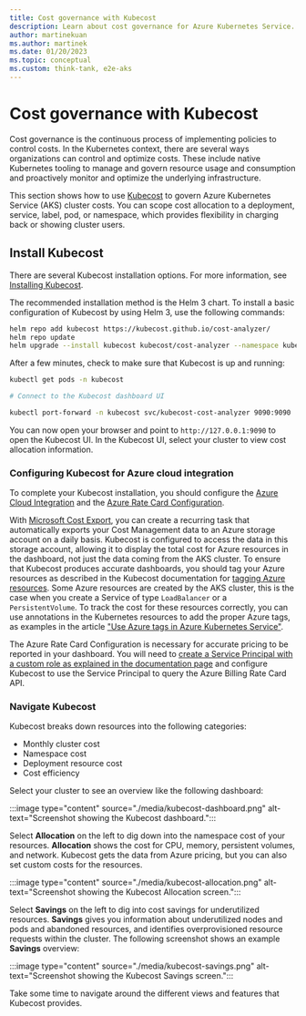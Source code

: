 ```yaml
---
title: Cost governance with Kubecost
description: Learn about cost governance for Azure Kubernetes Service.
author: martinekuan
ms.author: martinek
ms.date: 01/20/2023
ms.topic: conceptual
ms.custom: think-tank, e2e-aks
---
```


# Cost governance with Kubecost

Cost governance is the continuous process of implementing policies to control costs. In the Kubernetes context, there are several ways organizations can control and optimize costs. These include native Kubernetes tooling to manage and govern resource usage and consumption and proactively monitor and optimize the underlying infrastructure.

This section shows how to use [Kubecost](https://www.kubecost.com/) to govern Azure Kubernetes Service (AKS) cluster costs. You can scope cost allocation to a deployment, service, label, pod, or namespace, which provides flexibility in charging back or showing cluster users.

## Install Kubecost

There are several Kubecost installation options. For more information, see [Installing Kubecost](https://docs.kubecost.com/install-and-configure/install).

The recommended installation method is the Helm 3 chart. To install a basic configuration of Kubecost by using Helm 3, use the following commands:

```bash
helm repo add kubecost https://kubecost.github.io/cost-analyzer/
helm repo update
helm upgrade --install kubecost kubecost/cost-analyzer --namespace kubecost --create-namespace
```

After a few minutes, check to make sure that Kubecost is up and running:

```bash
kubectl get pods -n kubecost

# Connect to the Kubecost dashboard UI

kubectl port-forward -n kubecost svc/kubecost-cost-analyzer 9090:9090
```

You can now open your browser and point to `http://127.0.0.1:9090` to open the Kubecost UI. In the Kubecost UI, select your cluster to view cost allocation information.

### Configuring Kubecost for Azure cloud integration

To complete your Kubecost installation, you should configure the [Azure Cloud Integration](https://docs.kubecost.com/install-and-configure/install/cloud-integration/azure-out-of-cluster) and the [Azure Rate Card Configuration](https://docs.kubecost.com/install-and-configure/install/cloud-integration/azure-out-of-cluster/azure-config).

With [Microsoft Cost Export](/azure/cost-management-billing/costs/tutorial-export-acm-data?tabs=azure-portal), you can create a recurring task that automatically exports your Cost Management data to an Azure storage account on a daily basis. Kubecost is configured to access the data in this storage account, allowing it to display the total cost for Azure resources in the dashboard, not just the data coming from the AKS cluster. To ensure that Kubecost produces accurate dashboards, you should tag your Azure resources as described in the Kubecost documentation for [tagging Azure resources](https://docs.kubecost.com/install-and-configure/install/cloud-integration/azure-out-of-cluster#step-3-tagging-azure-resources). Some Azure resources are created by the AKS cluster, this is the case when you create a Service of type `LoadBalancer` or a `PersistentVolume`. To track the cost for these resources correctly, you can use annotations in the Kubernetes resources to add the proper Azure tags, as examples in the article ["Use Azure tags in Azure Kubernetes Service"](https://techcommunity.microsoft.com/t5/fasttrack-for-azure/use-azure-tags-in-azure-kubernetes-service-aks/ba-p/3611583).

The Azure Rate Card Configuration is necessary for accurate pricing to be reported in your dashboard. You will need to [create a Service Principal with a custom role as explained in the documentation page](https://docs.kubecost.com/install-and-configure/install/cloud-integration/azure-out-of-cluster/azure-config) and configure Kubecost to use the Service Principal to query the Azure Billing Rate Card API.

### Navigate Kubecost

Kubecost breaks down resources into the following categories:

- Monthly cluster cost
- Namespace cost
- Deployment resource cost
- Cost efficiency

Select your cluster to see an overview like the following dashboard:

:::image type="content" source="./media/kubecost-dashboard.png" alt-text="Screenshot showing the Kubecost dashboard.":::

Select **Allocation** on the left to dig down into the namespace cost of your resources. **Allocation** shows the cost for CPU, memory, persistent volumes, and network. Kubecost gets the data from Azure pricing, but you can also set custom costs for the resources.

:::image type="content" source="./media/kubecost-allocation.png" alt-text="Screenshot showing the Kubecost Allocation screen.":::

Select **Savings** on the left to dig into cost savings for underutilized resources. **Savings** gives you information about underutilized nodes and pods and abandoned resources, and identifies overprovisioned resource requests within the cluster. The following screenshot shows an example **Savings** overview:

:::image type="content" source="./media/kubecost-savings.png" alt-text="Screenshot showing the Kubecost Savings screen.":::

Take some time to navigate around the different views and features that Kubecost provides.
